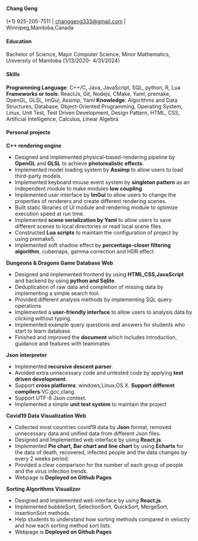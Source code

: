 #### **Chang Geng**
(+1) 925-205-7511 | changgeng333@gmail.com | Winnipeg,Manitoba,Canada

#### **Education**
Bachelor of Science, Major Computer Science, Minor Mathematics, University of Manitoba (1/13/2020- 4/31/2024)

#### **Skills**
**Programming Language**: C++/C, Java, JavaScript, SQL, python, R, Lua   
**Frameworks or tools**: ReactJs, Git, Nodejs, CMake, Yaml, premake, OpenGL,   GLSL, ImGui, Assimp, Yaml
**Knowledge**: Algorithms and Data Structures, Database, Object-Oriented Programming, Operating System, Linux, Unit Test, Test Driven Development, Design Pattern, HTML, CSS, Artificial Intelligence, Calculus, Linear Algebra

#### **Personal projects**
  **C++ rendering engine**   

* Designed and implemented physical-based-rendering pipeline by **OpenGL** and **GLSL** to achieve **photorealistic effects**.
* Implemented model loading system by **Assimp** to allow users to load third-party models.
* Implemented keyboard mouse event system by **singleton pattern** as an independent module to make modules **low coupling**.
* Implemented user interface by **ImGui** to allow users to change the properties of renderers and create different rendering scenes.
* Built static libraries of UI module and rendering module to optimize execution speed at run time.
* Implemented **scene serialization by Yaml** to allow users to save different scenes to local directories or read local scene 
files.
* Constructed **Lua scripts** to maintain the configuration of project by using premake5. 
* Implemented soft shadow effect by **percentage-closer filtering algorithm**, cubemaps, gamma correction and HDR effect   

**Dungeons & Dragons Game Database Web**

* Designed and implemented frontend by using **HTML,CSS,JavaScript** and backend by using **python and Sqlite**.
* Deduplication of raw data and completion of missing data by implementing a simple search tool. 
* Provided different analysis methods by implementing SQL query operations.
* Implemented a **user-friendly interface** to allow users to analysis data by clicking without typing.
* Implemented example query questions and answers for students who start to learn database.
* Finished and improved the **document** which includes introduction, guidance and features with teammates

**Json interpreter**   

* Implemented **recursive descent parser**.
* Avoided extra unnecessary code and untested code by applying **test driven development**.
* Support **cross platforms**: windows,Linux,OS X. **Support different compilers**:VC,gcc,clang.
* Support UTF-8 Json context.
* Implemented a simple **unit test system** to maintain the project

**Covid19 Data Visualization Web**

* Collected most countries covid19 data by **Json** format, removed unnecessary data and unified data from different Json 
files.
* Designed and Implemented web interface by using **React.js**.
* Implemented **Pie chart, Bar chart and line chart** by using **Echarts** for the data of death, recovered, infected people and the data changes by every 2 weeks period. 
* Provided a clear comparison for the number of each group of people and the virus infection trends.
* Webpage is **Deployed on Github Pages**

**Sorting Algorithms Visualizer** 

* Designed and implemented web interface by using **React.js**.
* Implemented bubbleSort, SelectionSort, QuickSort, MergeSort, InsertionSort methods. 
* Help students to understand how sorting methods compared in velocity and how each sorting method sort lists.
* Webpage is **Deployed on Github Pages**